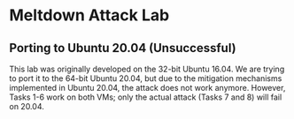 # Meltdown Attack Lab

## Porting to Ubuntu 20.04 (Unsuccessful)

This lab was originally developed on the 32-bit Ubuntu 16.04. 
We are trying to port it to the 64-bit Ubuntu 20.04, but due to 
the mitigation mechanisms implemented in Ubuntu 20.04, the attack
does not work anymore. However, Tasks 1-6 work on both VMs; only the 
actual attack (Tasks 7 and 8) will fail on 20.04.
